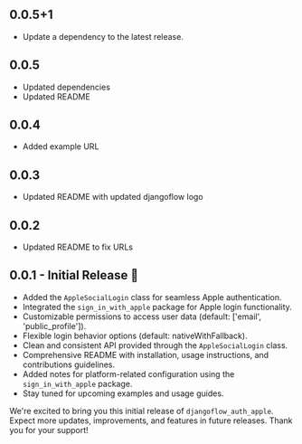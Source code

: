 ## 0.0.5+1

 - Update a dependency to the latest release.

## 0.0.5

- Updated dependencies
- Updated README

## 0.0.4

- Added example URL

## 0.0.3

- Updated README with updated djangoflow logo

## 0.0.2

- Updated README to fix URLs

## 0.0.1 - Initial Release 🚀

- Added the `AppleSocialLogin` class for seamless Apple authentication.
- Integrated the `sign_in_with_apple` package for Apple login functionality.
- Customizable permissions to access user data (default: ['email', 'public_profile']).
- Flexible login behavior options (default: nativeWithFallback).
- Clean and consistent API provided through the `AppleSocialLogin` class.
- Comprehensive README with installation, usage instructions, and contributions guidelines.
- Added notes for platform-related configuration using the `sign_in_with_apple` package.
- Stay tuned for upcoming examples and usage guides.

We're excited to bring you this initial release of `djangoflow_auth_apple`. Expect more updates, improvements, and features in future releases. Thank you for your support!
